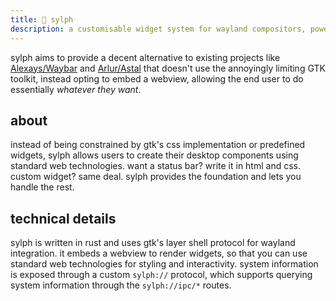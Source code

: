 ```yaml
---
title: 🪷 sylph
description: a customisable widget system for wayland compositors, powered by web technologies.
---
```


sylph aims to provide a decent alternative to existing projects like
[Alexays/Waybar] and [Arlur/Astal] that doesn't use the annoyingly limiting
GTK toolkit, instead opting to embed a webview, allowing the end user to do
essentially *whatever they want*.

## about

instead of being constrained by gtk's css implementation or predefined widgets,
sylph allows users to create their desktop components using standard web
technologies. want a status bar? write it in html and css. custom widget? same
deal. sylph provides the foundation and lets you handle the rest.

## technical details

sylph is written in rust and uses gtk's layer shell protocol for wayland
integration. it embeds a webview to render widgets, so that you can use
standard web technologies for styling and interactivity. system information
is exposed through a custom `sylph://` protocol, which supports querying
system information through the `sylph://ipc/*` routes.

[Alexays/Waybar]: https://github.com/Alexays/Waybar
[Arlur/Astal]: https://github.com/Arlur/Astal
